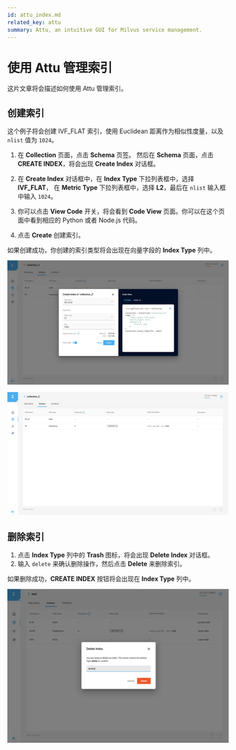 ```yaml
---
id: attu_index.md
related_key: attu
summary: Attu, an intuitive GUI for Milvus service management.
---
```


# 使用 Attu 管理索引

这片文章将会描述如何使用 Attu 管理索引。

## 创建索引

这个例子将会创建 IVF_FLAT 索引，使用 Euclidean 距离作为相似性度量，以及 `nlist` 值为 `1024`。

1. 在 **Collection** 页面，点击 **Schema** 页签。 然后在 **Schema** 页面，点击 **CREATE INDEX**，将会出现 **Create Index** 对话框。

2. 在 **Create Index** 对话框中，在 **Index Type** 下拉列表框中，选择 **IVF_FLAT**， 在 **Metric Type** 下拉列表框中，选择 **L2**，最后在 `nlist` 输入框中输入 `1024`。

3. 你可以点击 **View Code** 开关，将会看到 **Code View** 页面。你可以在这个页面中看到相应的 Python 或者 Node.js 代码。

4. 点击 **Create** 创建索引。

如果创建成功，你创建的索引类型将会出现在向量字段的 **Index Type** 列中。

![Create Index](../../../../assets/attu/insight_index1.png)

![Create Index](../../../../assets/attu/insight_index2.png)

## 删除索引

1. 点击 **Index Type** 列中的 **Trash** 图标，将会出现 **Delete Index** 对话框。
2. 输入 `delete` 来确认删除操作，然后点击 **Delete** 来删除索引。

如果删除成功，**CREATE INDEX** 按钮将会出现在 **Index Type** 列中。

![Delete Index](../../../../assets/attu/insight_index3.png)
